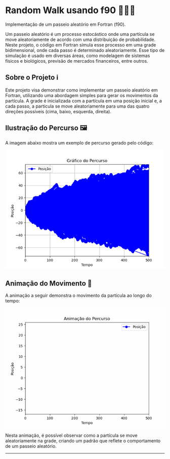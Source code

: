 # Random Walk usando f90 🚶‍♂️🔀

Implementação de um passeio aleatório em Fortran (f90).

Um passeio aleatório é um processo estocástico onde uma partícula se move aleatoriamente de acordo com uma distribuição de probabilidade. Neste projeto, o código em Fortran simula esse processo em uma grade bidimensional, onde cada passo é determinado aleatoriamente. Esse tipo de simulação é usado em diversas áreas, como modelagem de sistemas físicos e biológicos, previsão de mercados financeiros, entre outros.

## Sobre o Projeto ℹ️

Este projeto visa demonstrar como implementar um passeio aleatório em Fortran, utilizando uma abordagem simples para gerar os movimentos da partícula. A grade é inicializada com a partícula em uma posição inicial e, a cada passo, a partícula se move aleatoriamente para uma das quatro direções possíveis (cima, baixo, esquerda, direita).

## Ilustração do Percurso 🖼️

A imagem abaixo mostra um exemplo de percurso gerado pelo código:

![Percurso Plot](./percurso_plot-->1.png)

## Animação do Movimento 🎥

A animação a seguir demonstra o movimento da partícula ao longo do tempo:

![Percurso Animation](./percurso_animation->1.gif)

Nesta animação, é possível observar como a partícula se move aleatoriamente na grade, criando um padrão que reflete o comportamento de um passeio aleatório.

---
